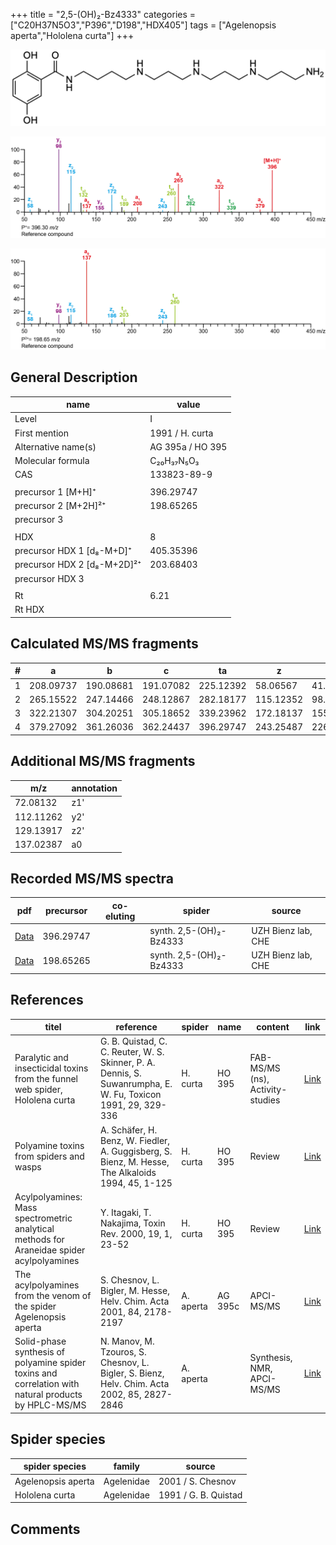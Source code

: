 +++
title = "2,5-(OH)₂-Bz4333"
categories = ["C20H37N5O3","P396","D198","HDX405"]
tags = ["Agelenopsis aperta","Hololena curta"]
+++

![](/img/2-5-OH2-Bz4333.png)

![](/img_MSMS/396_2-5-OH2-Bz4333.png?classes=border)

![](/img_MSMS/396_2-5-OH2-Bz4333_2.png?classes=border)

## General Description

| name                        | value            |
|-----------------------------|------------------|
| Level                       | I                |
| First mention               | 1991 / H. curta  |
| Alternative name(s)         | AG 395a / HO 395 |
| Molecular formula           | C₂₀H₃₇N₅O₃       |
| CAS                         | 133823-89-9      |
|                             |                  |
| precursor 1 [M+H]⁺          | 396.29747        |
| precursor 2 [M+2H]²⁺        | 198.65265        |
| precursor 3                 |                  |
|                             |                  |
| HDX                         | 8                |
| precursor HDX 1 [d₈-M+D]⁺   | 405.35396        |
| precursor HDX 2 [d₈-M+2D]²⁺ | 203.68403        |
| precursor HDX 3             |                  |
|                             |                  |
| Rt                          | 6.21             |
| Rt HDX                      |                  |

## Calculated MS/MS fragments

| # | a         | b         | c         | ta        | z         | y         | tz        |
|---|-----------|-----------|-----------|-----------|-----------|-----------|-----------|
| 1 | 208.09737 | 190.08681 | 191.07082 | 225.12392 | 58.06567  | 41.03912  | 75.09222  |
| 2 | 265.15522 | 247.14466 | 248.12867 | 282.18177 | 115.12352 | 98.09697  | 132.15007 |
| 3 | 322.21307 | 304.20251 | 305.18652 | 339.23962 | 172.18137 | 155.15482 | 189.20792 |
| 4 | 379.27092 | 361.26036 | 362.24437 | 396.29747 | 243.25487 | 226.22832 | 260.28142 |

## Additional MS/MS fragments

| m/z       | annotation |
|-----------|------------|
| 72.08132  | z1'        |
| 112.11262 | y2'        |
| 129.13917 | z2'        |
| 137.02387 | a0         |

## Recorded MS/MS spectra

| pdf                                        | precursor | co-eluting | spider                  | source             |
|--------------------------------------------|-----------|------------|-------------------------|--------------------|
| [Data](/pdf/396_2-5-OH2-Bz4333_6-21.pdf)   | 396.29747 |        | synth. 2,5-(OH)₂-Bz4333 | UZH Bienz lab, CHE |
| [Data](/pdf/396_2-5-OH2-Bz4333_6-21_2.pdf) | 198.65265 |      | synth. 2,5-(OH)₂-Bz4333 | UZH Bienz lab, CHE |

## References

| titel                                                                                                | reference                                                                                                     | spider    | name    | content                          | link                                                  |
|------------------------------------------------------------------------------------------------------|---------------------------------------------------------------------------------------------------------------|-----------|---------|----------------------------------|-------------------------------------------------------|
| Paralytic and insecticidal toxins from the funnel web spider, Hololena curta                         | G. B. Quistad, C. C. Reuter, W. S. Skinner, P. A. Dennis, S. Suwanrumpha, E. W. Fu, Toxicon 1991, 29, 329-336 | H. curta  | HO 395  | FAB-MS/MS (ns), Activity-studies | [Link](https://doi.org/10.1016/0041-0101(91)90286-Z)  |
| Polyamine toxins from spiders and wasps                                                              | A. Schäfer, H. Benz, W. Fiedler, A. Guggisberg, S. Bienz, M. Hesse, The Alkaloids 1994, 45, 1-125             | H. curta  | HO 395  | Review                           | [Link](https://doi.org/10.1016/S0099-9598(08)60276-X) |
| Acylpolyamines: Mass spectrometric analytical methods for Araneidae spider acylpolyamines            | Y. Itagaki, T. Nakajima, Toxin Rev. 2000, 19, 1, 23-52                                                        | H. curta  | HO 395  | Review                           | [Link](https://doi.org/10.1081/TXR-100100314)         |
| The acylpolyamines from the venom of the spider Agelenopsis aperta                                   | S. Chesnov, L. Bigler, M. Hesse, Helv. Chim. Acta 2001, 84, 2178-2197                                         | A. aperta | AG 395c | APCI-MS/MS                       | [Link](https://onlinelibrary.wiley.com/doi/abs/10.1002/1522-2675%2820010815%2984%3A8%3C2178%3A%3AAID-HLCA2178%3E3.0.CO%3B2-N)                                           |
| Solid-phase synthesis of polyamine spider toxins and correlation with natural products by HPLC-MS/MS | N. Manov, M. Tzouros, S. Chesnov, L. Bigler, S. Bienz, Helv. Chim. Acta 2002, 85, 2827-2846                   | A. aperta |         | Synthesis, NMR, APCI-MS/MS       | [Link](https://onlinelibrary.wiley.com/doi/abs/10.1002/1522-2675%28200209%2985%3A9%3C2827%3A%3AAID-HLCA2827%3E3.0.CO%3B2-5)     |

## Spider species

| spider species     | family     | source               |
|--------------------|------------|----------------------|
| Agelenopsis aperta | Agelenidae | 2001 / S. Chesnov    |
| Hololena curta     | Agelenidae | 1991 / G. B. Quistad |

## Comments